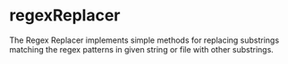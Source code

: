 # regexReplacer
The Regex Replacer implements simple methods for replacing substrings matching the regex patterns in given string or file with other substrings. 

